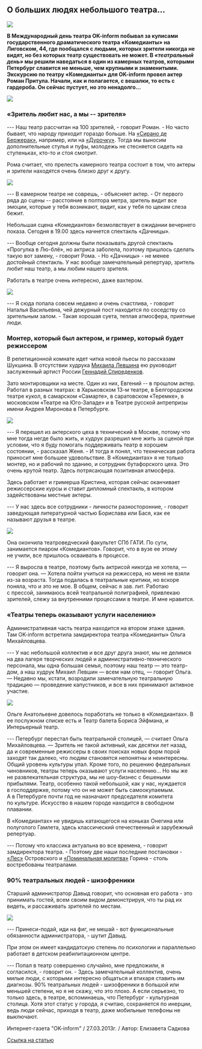 ## О больших людях небольшого театра…


![](image-01.jpg)


**В Международный день театра OK-inform побывал за кулисами государственного драматического театра «Комедианты» на Лиговском, 44, где пообщался с людьми, которых зрители никогда не видят, но без которых театр существовать не может. В _«театральный день»_ мы решили наведаться в один из камерных театров, которыми Петербург славится не меньше, чем крупными и знаменитыми. Экскурсию по театру «Комедианты» для OK-inform провел актер Роман Притула. Начали, как и полагается, с вешалки, то есть с гардероба. Он сейчас пустует, но это ненадолго...**


![](image-02.jpg)


### «Зритель любит нас, а мы -- зрителя»


--- Наш театр рассчитан на 100 зрителей, - говорит Роман. - Но часто бывает, что народу приходит гораздо больше. На [«Сирано де Бержерак»][0], например, или на [«Дурочку»][1]. Тогда мы выносим дополнительные стулья и пуфы, молодежь не стесняется сидеть на ступеньках, кто-то и стоя смотрит.


Рома считает, что прелесть камерного театра состоит в том, что актеры и зрители находятся очень близко друг к другу.


![](image-03.jpg)


--- В камерном театре не соврешь, - объясняет актер. - От первого ряда до сцены -- расстояние в полтора метра, зритель видит все эмоции, которые у тебя возникают, видит, как у тебя по щекам слеза бежит.


Небольшая сцена «Комедиантов» безмолвствует в ожидании вечернего показа. Сегодня в 19.00 здесь начнется спектакль «Дачницы».


--- Вообще сегодня должны были показывать другой спектакль «Прогулка в Лю-блё», но актриса заболела, поэтому пришлось сделать такую вот замену, - говорит Рома. - Но «Дачницы» - не менее достойный спектакль. У нас вообще замечательный репертуар, зритель любит наш театр, а мы любим нашего зрителя.


Работать в театре очень интересно, даже вахтером.


![](image-04.jpg)


--- Я сюда попала совсем недавно и очень счастлива, - говорит Наталья Васильевна, чей дежурный пост находится по соседству со зрительным залом. - Такая хорошая суета, теплая атмосфера, приятные люди.


### Монтер, который был актером, и гример, который будет режиссером


В репетиционной комнате идет читка новой пьесы по рассказам Шукшина. В отсутствии худрука [Михаила Левшина][2] ею руководит заслуженный артист России [Геннадий Спиреденков][3].


Зато монтировщики на месте. Один из них, Евгений -- в прошлом актер. Работал в разных театрах: в Харьковском 13-м театре, в Белгородском театре кукол, в самарском «Самарте», в саратовском «Теремке», в московском «Театре на Юго-Западе» и в Театре русской антрепризы имени Андрея Миронова в Петербурге.


![](image-05.jpg)


--- Я перешел из актерского цеха в технический в Москве, потому что мне тогда негде было жить, и худрук разрешил мне жить за сценой при условии, что я буду помогать поддерживать театр в хорошем состоянии, - рассказал Женя. - И тогда я понял, что техническая работа приносит мне большее удовольствие. В «Комедиантах» я не только монтер, но и рабочий по зданию, и сотрудник бутафорского цеха. Это очень крутой театр. Здесь потрясающая позитивная атмосфера.


Здесь работает и гримерша Кристина, которая сейчас оканчивает режиссерские курсы и ставит дипломный спектакль, в котором задействованы местные актеры.


--- У нас здесь все сотрудники - личности разносторонние, - говорит заведующая литературной частью Борислава или Бася, как ее называют друзья в театре.


![](image-06.jpg)


Она окончила театроведческий факультет СПб ГАТИ. По сути, занимается пиаром «Комедиантов». Говорит, что в вузе ее этому не учили, все пришлось осваивать в процессе.


--- Я выросла в театре, поэтому быть актрисой никогда не хотела, — говорит она. — Хотела пойти учиться на режиссера, но меня не взяли из-за возраста. Тогда подалась в театральные критики, но вскоре поняла, что и это не мое. В общем, сейчас я зав. лит. Работаю с прессой, занимаюсь всей театральной полиграфией, привлекаю зрителей, слежу за внутренними процессами в театре. И мне нравится.


### «Театры теперь оказывают услуги населению»


Административная часть театра находится на втором этаже здания. Там OK-inform встретила замдиректора театра «Комедианты» Ольга Михайловцева.


--- У нас небольшой коллектив и все друг друга знают, мы не делимся на два лагеря творческих людей и административно-технического персонала, мы одна большая семья, поэтому наш театр — это театр-дом, а наш худрук Михаил Левшин — всем нам отец, — говорит Ольга. — Недавно мы, кстати, возродили замечательную театральную традицию — проведение капустников, и все в них принимают активное участие.


![](image-07.jpg)


Ольге Анатольевне довелось поработать не только в «Комедиантах». В ее послужном списке есть и Театр балета Бориса Эйфмана, и Интерьерный театр.


--- Петербург перестал быть театральной столицей, — считает Ольга Михайловцева. — Зритель не такой активный, как десятки лет назад, да и современные режиссеры в своих поисках новых форм порой заходят так далеко, что людям становятся непонятны и неинтересны. Общий уровень культуры упал. Кроме того, по решению федеральных чиновников, театры теперь оказывают услуги населению… Но мы же не развлекательная структура, мы не шоу-бизнес с бешеными прибылями. Театр, особенно такой небольшой, как у нас, нуждается в господдержке, потому что он не может быть самоокупаемым. А в Петербурге почти год не назначают председателя комитета по культуре. Искусство в нашем городе находится в свободном плавании.


В «Комедиантах» не увидишь катающегося на коньках Онегина или полуголого Гамлета, здесь классический отечественный и зарубежный репертуар.


--- Потому что классика актуальна во все времена, - говорит замдиректора театра. - Поэтому две наши последние постановки - [«Лес»][4] Островского и [«Поминальная молитва»][5] Горина - столь востребованы театралами.


### 90% театральных людей - шизофреники


Старший администратор Давыд говорит, что основная его работа - это принимать гостей, всем своим видом демонстрируя, что ты рад их видеть, и рассаживать зрителей по местам.


![](image-08.jpg)


--- Принеси-подай, иди на фиг, не мешай - вот функциональные обязанности администратора, - шутит Давыд.


При этом он имеет кандидатскую степень по психологии и параллельно работает в детском реабилитационном центре.


--- Попал в театр совершенно случайно, мне предложили, я согласился, - говорит он. - Здесь замечательный коллектив, очень милые люди, с которыми интересно общаться и втихаря ставить им диагнозы. 90% театральных людей - шизофреники в большой или меньшей степени, но я не скажу, что это плохо. А если серьезно, то только здесь, в театре, вспоминаешь, что Петербург - культурная столица. Хотя этот статус у города, я считаю, сохраняется по инерции, ведь люди сейчас, приходя в театр, даже мобильные телефоны не выключают.


Интернет-газета "OK-inform" / 27.03.2013г. / Автор: Елизавета Садкова


[Ссылка на статью][6]

[0]: ../../performance/sirano-de-berzherak "Сирано де Бержерак"
[1]: ../../performance/durochka "Дурочка"
[2]: ../../person/mikhail-levshin "Михаил Левшин"
[3]: ../../person/gennadii-spiridenkov "Геннадий Спириденков"
[4]: ../../performance/les "Лес"
[5]: ../../performance/pominalnaya-molitva "Поминальная молитва"
[6]: http://ok-inform.ru/prazdnik-zhizni/1613-o-bolshikh-lyudyakh-nebolshogo-teatra.html